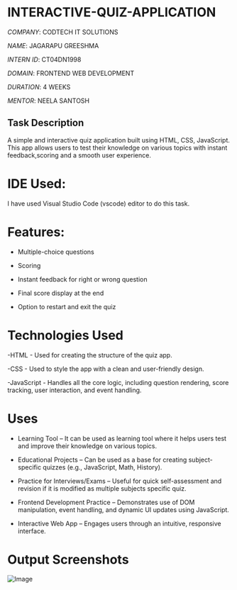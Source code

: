 # INTERACTIVE-QUIZ-APPLICATION

*COMPANY*: CODTECH IT SOLUTIONS

*NAME*: JAGARAPU GREESHMA

*INTERN ID*: CT04DN1998

*DOMAIN*: FRONTEND WEB DEVELOPMENT

*DURATION*: 4 WEEKS

*MENTOR*: NEELA SANTOSH

## Task Description

A simple and interactive quiz application built using HTML, CSS, JavaScript. This app allows users to test their knowledge on various topics with instant 
feedback,scoring and a smooth user experience.

# IDE Used:

I have used Visual Studio Code (vscode) editor to do this task.

# Features:

- Multiple-choice questions
  
- Scoring
  
- Instant feedback for right or wrong question
  
- Final score display at the end
  
- Option to restart and exit the quiz

# Technologies Used

-HTML - Used for creating the structure of the quiz app.

-CSS - Used to style the app with a clean and user-friendly design.

-JavaScript - Handles all the core logic, including question rendering, score tracking, user interaction, and event handling.

# Uses

- Learning Tool – It can be used as learning tool where it helps users test and improve their knowledge on various topics.

- Educational Projects – Can be used as a base for creating subject-specific quizzes (e.g., JavaScript, Math, History).

- Practice for Interviews/Exams – Useful for quick self-assessment and revision if it is modified as multiple subjects specific quiz.

- Frontend Development Practice – Demonstrates use of DOM manipulation, event handling, and dynamic UI updates using JavaScript.

- Interactive Web App – Engages users through an intuitive, responsive interface.

# Output Screenshots

![Image](https://github.com/user-attachments/assets/3bf13dab-3a84-4607-b7b9-4229e43adc43)
